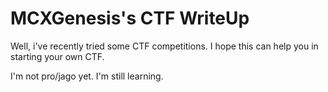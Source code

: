 # MCXGenesis's CTF WriteUp

Well, i've recently tried some CTF competitions. I hope this can help you in starting your own CTF.

I'm not pro/jago yet. I'm still learning.